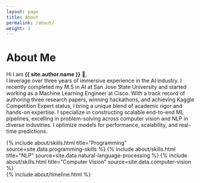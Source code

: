 ```yaml
---
layout: page
title: About
permalink: /about/
weight: 3
---
```


# **About Me**

Hi I am **{{ site.author.name }}** :wave:,<br>
I leverage over three years of immersive experience in the AI industry. I recently completed my M.S in AI at San Jose State University and started working as a Machine Learning Engineer at Cisco. With a track record of authoring three research papers, winning hackathons, and achieving Kaggle Competition Expert status, I bring a unique blend of academic rigor and hands-on expertise. I specialize in constructing scalable end-to-end ML pipelines,  excelling in problem-solving across computer vision and NLP in diverse industries. I optimize models for performance, scalability, and real-time predictions.

<div class="row">
{% include about/skills.html title="Programming" source=site.data.programming-skills %}
{% include about/skills.html title="NLP" source=site.data.natural-language-processing %}
{% include about/skills.html title="Computer Vision" source=site.data.computer-vision %}
</div>


<div class="row">
{% include about/timeline.html %}
</div>